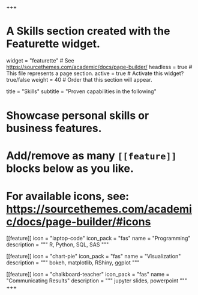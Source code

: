 +++
# A Skills section created with the Featurette widget.
widget = "featurette"  # See https://sourcethemes.com/academic/docs/page-builder/
headless = true  # This file represents a page section.
active = true  # Activate this widget? true/false
weight = 40  # Order that this section will appear.

title = "Skills"
subtitle = "Proven capabilities in the following"

# Showcase personal skills or business features.
# 
# Add/remove as many `[[feature]]` blocks below as you like.
# 
# For available icons, see: https://sourcethemes.com/academic/docs/page-builder/#icons

[[feature]]
  icon = "laptop-code"
  icon_pack = "fas"
  name = "Programming"
  description = """
  R, Python, SQL, SAS
  """

[[feature]]
  icon = "chart-pie"
  icon_pack = "fas"
  name = "Visualization"
  description = """
  bokeh, matplotlib, RShiny, ggplot
  """
  
[[feature]]
  icon = "chalkboard-teacher"
  icon_pack = "fas"
  name = "Communicating Results"
  description = """
  jupyter slides, powerpoint
  """
+++
